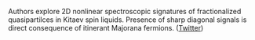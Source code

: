 
Authors explore 2D nonlinear spectroscopic signatures of fractionalized quasipartilces in Kitaev spin liquids. Presence of sharp diagonal signals is direct consequence of itinerant Majorana fermions. ([Twitter](https://twitter.com/JoshuahHeath/status/1196821307217735681))
